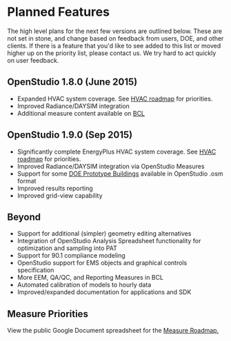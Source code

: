 <h1>Planned Features</h1>
The high level plans for the next few versions are outlined below. These are not set in stone, and change based on feedback from users, DOE, and other clients. If there is a feature that you'd like to see added to this list or moved higher up on the priority list, please contact us. We try hard to act quickly on user feedback.

## OpenStudio 1.8.0 (June 2015)

*	Expanded HVAC system coverage. See [HVAC roadmap](https://docs.google.com/spreadsheet/ccc?key=0AhCALIzwiaGPdHhhalNfQktXUWtacjJwcHVoZ3Fsanc&usp=drive_web#gid=1) for priorities.
*	Improved Radiance/DAYSIM integration
*	Additional measure content available on [BCL](https://bcl.nrel.gov)


## OpenStudio 1.9.0 (Sep 2015)

*	Significantly complete EnergyPlus HVAC system coverage. See [HVAC roadmap](https://docs.google.com/spreadsheet/ccc?key=0AhCALIzwiaGPdHhhalNfQktXUWtacjJwcHVoZ3Fsanc&usp=drive_web#gid=1) for priorities.
*	Improved Radiance/DAYSIM integration via OpenStudio Measures
*	Support for some [DOE Prototype Buildings](http://www.energycodes.gov/commercial-prototype-building-models) available in OpenStudio .osm format
*  Improved results reporting
*  Improved grid-view capability


## Beyond

*	Support for additional (simpler) geometry editing alternatives 
*	Integration of OpenStudio Analysis Spreadsheet functionality for optimization and sampling into PAT
*	Support for 90.1 compliance modeling
*	OpenStudio support for EMS objects and graphical controls specification
*	More EEM, QA/QC, and Reporting Measures in BCL
*	Automated calibration of models to hourly data
*	Improved/expanded documentation for applications and SDK



## Measure Priorities
View the public Google Document spreadsheet for the [Measure Roadmap.](https://docs.google.com/spreadsheet/ccc?key=0AhCALIzwiaGPdE1BUjZDQ01iLVBnUFJpcHlEWU10ZEE&usp=drive_web#gid=0)
